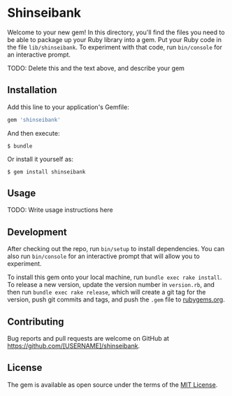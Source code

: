 # Shinseibank

Welcome to your new gem! In this directory, you'll find the files you need to be able to package up your Ruby library into a gem. Put your Ruby code in the file `lib/shinseibank`. To experiment with that code, run `bin/console` for an interactive prompt.

TODO: Delete this and the text above, and describe your gem

## Installation

Add this line to your application's Gemfile:

```ruby
gem 'shinseibank'
```

And then execute:

    $ bundle

Or install it yourself as:

    $ gem install shinseibank

## Usage

TODO: Write usage instructions here

## Development

After checking out the repo, run `bin/setup` to install dependencies. You can also run `bin/console` for an interactive prompt that will allow you to experiment.

To install this gem onto your local machine, run `bundle exec rake install`. To release a new version, update the version number in `version.rb`, and then run `bundle exec rake release`, which will create a git tag for the version, push git commits and tags, and push the `.gem` file to [rubygems.org](https://rubygems.org).

## Contributing

Bug reports and pull requests are welcome on GitHub at https://github.com/[USERNAME]/shinseibank.


## License

The gem is available as open source under the terms of the [MIT License](http://opensource.org/licenses/MIT).

